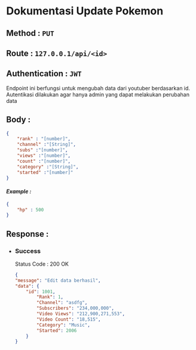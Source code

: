 # Dokumentasi Update Pokemon
## **Method :**  `PUT`
## **Route :**  `127.0.0.1/api/<id>`
## **Authentication :**  `JWT`
Endpoint ini berfungsi untuk mengubah data dari youtuber berdasarkan id. Autentikasi dilakukan agar hanya admin yang dapat melakukan perubahan data

## **Body :** 
```json
{
    "rank" : "[number]",
    "channel" :"[String]",
    "subs" :"[number]",
    "views" :"[number]",
    "count" :"[number]",
    "category" :"[String]",
    "started" :"[number]"
}
```
#### *Example :* 
```json
{
    "hp" : 500
}
```

## **Response :**

- ### **Success**
    Status Code : 200 OK
    ```json
    {
    "message": "Edit data berhasil",
    "data": {
        "id": 1001,
		    "Rank": 1,
		    "Channel": "asdfg",
		    "Subscribers": "234,000,000",
		    "Video Views": "212,900,271,553",
		    "Video Count": "18,515",
		    "Category": "Music",
		    "Started": 2006
        }
    }   
    ```
